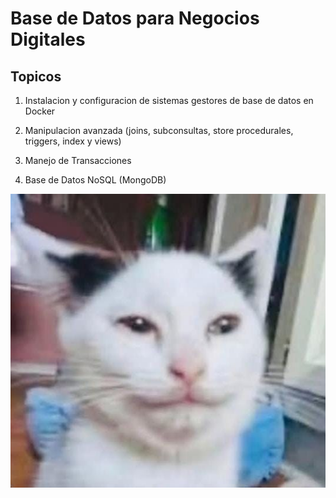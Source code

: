 # Base de Datos para Negocios Digitales

## Topicos

1. Instalacion y configuracion de sistemas gestores de base de datos en Docker

2. Manipulacion avanzada (joins, subconsultas, store procedurales, triggers, index y views)

3. Manejo de Transacciones

4. Base de Datos NoSQL (MongoDB)

![Base de datos](./unidad1/image/WhatsApp%20Image%202025-01-09%20at%2017.33.54_16cc9e20.jpg)